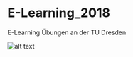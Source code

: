 # E-Learning_2018
E-Learning Übungen an der TU Dresden

![alt text](http://i0.kym-cdn.com/entries/icons/original/000/026/008/Screen_Shot_2018-04-25_at_12.24.22_PM.png)
